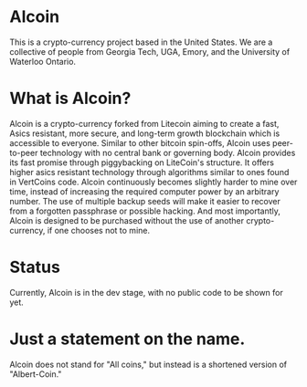 # Alcoin
This is a crypto-currency project based in the United States. We are a collective of people from Georgia Tech, UGA, Emory, and the University of Waterloo Ontario.

# What is Alcoin?
Alcoin is a crypto-currency forked from Litecoin aiming to create a fast, Asics resistant, more secure, and long-term growth blockchain which is accessible to everyone. Similar to other bitcoin spin-offs, Alcoin uses peer-to-peer technology with no central bank or governing body. 
Alcoin provides its fast promise through piggybacking on LiteCoin's structure. It offers higher asics resistant technology through algorithms similar to ones found in VertCoins code. Alcoin continuously becomes slightly harder to mine over time, instead of increasing the required computer power by an arbitrary number. The use of multiple backup seeds will make it easier to recover from a forgotten passphrase or possible hacking. And most importantly, Alcoin is designed to be purchased without the use of another crypto-currency, if one chooses not to mine.

# Status
Currently, Alcoin is in the dev stage, with no public code to be shown for yet.

# Just a statement on the name.

Alcoin does not stand for "All coins," but instead is a shortened version of "Albert-Coin."
